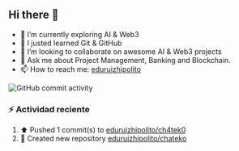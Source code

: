## Hi there 👋


- 🔭 I’m currently exploring AI & Web3
- 🌱 I justed learned Git & GitHub
- 👯 I’m looking to collaborate on awesome AI & Web3 projects
- 💬 Ask me about Project Management, Banking and Blockchain.
- 📫 How to reach me: [eduruizhipolito](https://twitter.com/eduruizhipolito)

![GitHub commit activity](https://img.shields.io/github/commit-activity/t/eduruizhipolito/eduruizhipolito)

### :zap: Actividad reciente
<!--RECENT_ACTIVITY:start-->
1. ⬆️ Pushed 1 commit(s) to [eduruizhipolito/ch4tek0](https://github.com/eduruizhipolito/ch4tek0)<br>
2. 📔 Created new repository [eduruizhipolito/chateko](https://github.com/eduruizhipolito/chateko)<br>
<!--RECENT_ACTIVITY:end-->

